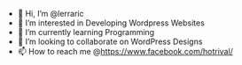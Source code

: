 - 👋 Hi, I’m @lerraric
- 👀 I’m interested in Developing Wordpress Websites
- 🌱 I’m currently learning Programming
- 💞️ I’m looking to collaborate on WordPress Designs
- 📫 How to reach me @https://www.facebook.com/hotrival/

<!---
lerraric/lerraric is a ✨ special ✨ repository because its `README.md` (this file) appears on your GitHub profile.
You can click the Preview link to take a look at your changes.
--->
